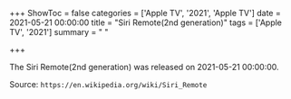 +++
ShowToc = false
categories = ['Apple TV', '2021', 'Apple TV']
date = 2021-05-21 00:00:00
title = "Siri Remote(2nd generation)"
tags = ['Apple TV', '2021']
summary = " "

+++

The Siri Remote(2nd generation) was released on 2021-05-21 00:00:00.

Source: `https://en.wikipedia.org/wiki/Siri_Remote`


